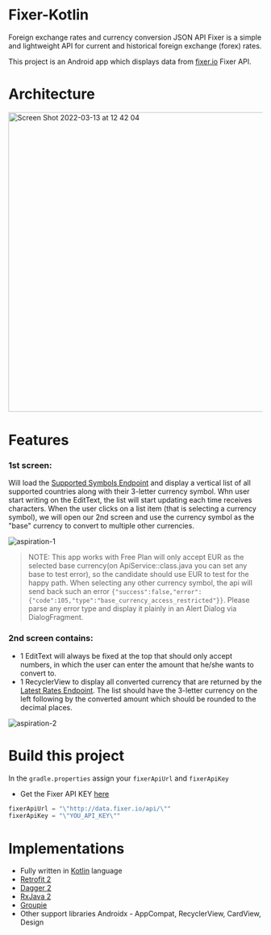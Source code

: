 # Fixer-Kotlin

Foreign exchange rates and currency conversion JSON API Fixer is a simple and lightweight API for current and historical foreign exchange (forex) rates.

This project is an Android app which displays data from [fixer.io](https://fixer.io/) Fixer API.

# Architecture
<img width="593" alt="Screen Shot 2022-03-13 at 12 42 04" src="https://user-images.githubusercontent.com/9982524/158074941-61d6b558-46a2-45b2-be03-5eb0a119ec9d.png">


# Features
### 1st screen:
Will load the [Supported Symbols Endpoint](https://fixer.io/documentation#supportedsymbols) and display a vertical list of all supported countries along with their 3-letter currency symbol.
Whn user start writing on the EditText, the list will start updating each time receives characters.
When the user clicks on a list item (that is selecting a currency symbol), we will open our 2nd screen and use the currency symbol as the "base" currency to convert to multiple other currencies.

![aspiration-1](https://user-images.githubusercontent.com/9982524/158074925-ee445baa-0f23-4ff8-9262-c32a55937d6d.gif)

> NOTE: This app works with Free Plan will only accept EUR as the selected base currency(on ApiService::class.java you can set any base to test error), so the candidate should use EUR to test for the happy path.
When selecting any other currency symbol, the api will send back such an error `{"success":false,"error":{"code":105,"type":"base_currency_access_restricted"}}`. Please parse any error type and display it plainly in an Alert Dialog via DialogFragment.

### 2nd screen contains:
+ 1 EditText will always be fixed at the top that should only accept numbers, in which the user can enter the amount that he/she wants to convert to.
+ 1 RecyclerView to display all converted currency that are returned by the [Latest Rates Endpoint](https://fixer.io/documentation#latestrates). The list should have the 3-letter currency on the left following by the converted amount which should be rounded to the decimal places.

![aspiration-2](https://user-images.githubusercontent.com/9982524/158074929-b0c81251-3124-4c8c-bef5-c36a0b23c0d2.gif)

# Build this project
In the `gradle.properties` assign your `fixerApiUrl` and `fixerApiKey`

- Get the Fixer API KEY [here](https://fixer.io/product)

```java
fixerApiUrl = "\"http://data.fixer.io/api/\""
fixerApiKey = "\"YOU_API_KEY\""
```

# Implementations
- Fully written in [Kotlin](https://kotlinlang.org/) language
- [Retrofit 2](http://square.github.io/retrofit)
- [Dagger 2](https://google.github.io/dagger/)
- [RxJava 2](https://github.com/ReactiveX/RxJava)
- [Groupie](https://github.com/lisawray/groupie)
- Other support libraries Androidx - AppCompat, RecyclerView, CardView, Design
